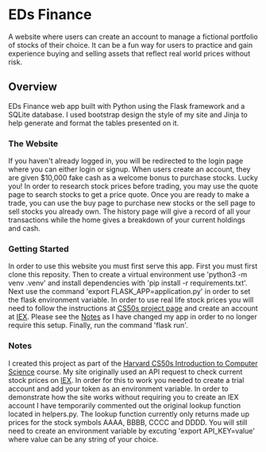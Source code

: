 # EDs Finance
A website where users can create an account to manage a fictional portfolio of stocks of their choice. It can be a fun way for users to practice and gain experience buying and selling assets that reflect real world prices without risk.

## Overview
EDs Finance web app built with Python using the Flask framework and a SQLite database. I used bootstrap design the style of my site and Jinja to help generate and format the tables presented on it. 

### The Website
If you haven't already logged in, you will be redirected to the login page where you can either login or signup. When users create an account, they are given $10,000 fake cash as a welcome bonus to purchase stocks. Lucky you! In order to research stock prices before trading, you may use the quote page to search stocks to get a price quote. Once you are ready to make a trade, you can use the buy page to purchase new stocks or the sell page to sell stocks you already own. The history page will give a record of all your transactions while the home gives a breakdown of your current holdings and cash.

### Getting Started
In order to use this website you must first serve this app. First you must first clone this reposity. Then to create a virtual environment use 'python3 -m venv .venv' and install dependencies with 'pip install -r requirements.txt'. Next use the command 'export FLASK_APP=application.py' in order to set the flask environment variable. In order to use real life stock prices you will need to follow the instructions at [CS50s project page](https://cs50.harvard.edu/x/2022/psets/9/finance/#configuring) and create an account at [IEX](https://www.iexexchange.io/). Please see the [Notes](#notes) as I have changed my app in order to no longer require this setup. Finally, run the command 'flask run'.

### Notes
I created this project as part of the [Harvard CS50s Introduction to Computer Science](https://cs50.harvard.edu/x/2023/) course. My site originally used an API request to check current stock prices on [IEX](https://www.iexexchange.io/). In order for this to work you needed to create a trial account and add your token as an environment variable. In order to demonstrate how the site works without requiring you to create an IEX account I have temporarily commented out the original lookup function located in helpers.py. The lookup function currently only returns made up prices for the stock symbols AAAA, BBBB, CCCC and DDDD. You will still need to create an environment variable by excuting 'export API_KEY=value' where value can be any string of your choice.
